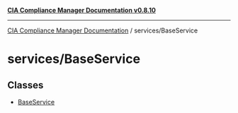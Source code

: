[**CIA Compliance Manager Documentation v0.8.10**](../../README.md)

***

[CIA Compliance Manager Documentation](../../modules.md) / services/BaseService

# services/BaseService

## Classes

- [BaseService](classes/BaseService.md)

